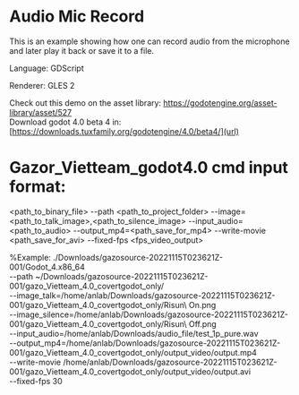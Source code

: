 # Audio Mic Record

This is an example showing how one can record audio from
the microphone and later play it back or save it to a file.

Language: GDScript

Renderer: GLES 2

Check out this demo on the asset library: https://godotengine.org/asset-library/asset/527 \
Download godot 4.0 beta 4 in: [https://downloads.tuxfamily.org/godotengine/4.0/beta4/](url)
# Gazor_Vietteam_godot4.0 cmd input format:
<path_to_binary_file> --path <path_to_project_folder> --image=<path_to_talk_image>,<path_to_silence_image> --input_audio=<path_to_audio> --output_mp4=<path_save_for_mp4> --write-movie <path_save_for_avi> --fixed-fps <fps_video_output>

%Example:
./Downloads/gazosource-20221115T023621Z-001/Godot_4.x86_64 \
--path ~/Downloads/gazosource-20221115T023621Z-001/gazo_Vietteam_4.0_covertgodot_only/ \
--image_talk=/home/anlab/Downloads/gazosource-20221115T023621Z-001/gazo_Vietteam_4.0_covertgodot_only/Risun\ On.png \
--image_silence=/home/anlab/Downloads/gazosource-20221115T023621Z-001/gazo_Vietteam_4.0_covertgodot_only/Risun\ Off.png \
--input_audio=/home/anlab/Downloads/audio_file/test_1p_pure.wav \
--output_mp4=/home/anlab/Downloads/gazosource-20221115T023621Z-001/gazo_Vietteam_4.0_covertgodot_only/output_video/output.mp4 \
--write-movie /home/anlab/Downloads/gazosource-20221115T023621Z-001/gazo_Vietteam_4.0_covertgodot_only/output_video/output.avi \
--fixed-fps 30
